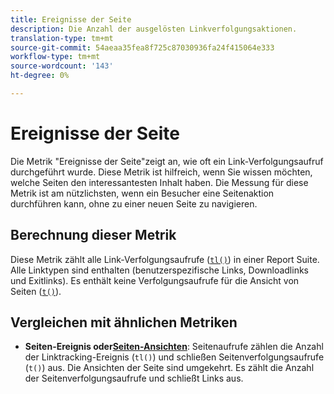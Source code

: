 ```yaml
---
title: Ereignisse der Seite
description: Die Anzahl der ausgelösten Linkverfolgungsaktionen.
translation-type: tm+mt
source-git-commit: 54aeaa35fea8f725c87030936fa24f415064e333
workflow-type: tm+mt
source-wordcount: '143'
ht-degree: 0%

---
```



# Ereignisse der Seite

Die Metrik &quot;Ereignisse der Seite&quot;zeigt an, wie oft ein Link-Verfolgungsaufruf durchgeführt wurde. Diese Metrik ist hilfreich, wenn Sie wissen möchten, welche Seiten den interessantesten Inhalt haben. Die Messung für diese Metrik ist am nützlichsten, wenn ein Besucher eine Seitenaktion durchführen kann, ohne zu einer neuen Seite zu navigieren.

## Berechnung dieser Metrik

Diese Metrik zählt alle Link-Verfolgungsaufrufe ([`tl()`](/help/implement/vars/functions/tl-method.md)) in einer Report Suite. Alle Linktypen sind enthalten (benutzerspezifische Links, Downloadlinks und Exitlinks). Es enthält keine Verfolgungsaufrufe für die Ansicht von Seiten ([`t()`](/help/implement/vars/functions/t-method.md)).

## Vergleichen mit ähnlichen Metriken

* **Seiten-Ereignis oder[Seiten-Ansichten](page-views.md)**: Seitenaufrufe zählen die Anzahl der Linktracking-Ereignis (`tl()`) und schließen Seitenverfolgungsaufrufe (`t()`) aus. Die Ansichten der Seite sind umgekehrt. Es zählt die Anzahl der Seitenverfolgungsaufrufe und schließt Links aus.
